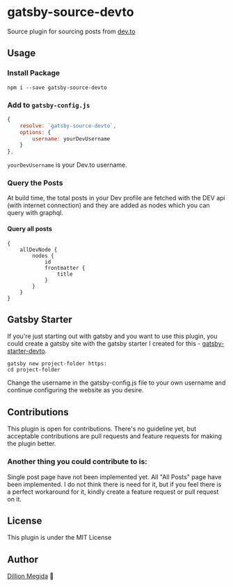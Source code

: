 # gatsby-source-devto

Source plugin for sourcing posts from [dev.to](https://dev.to)

## Usage

### Install Package

```shell
npm i --save gatsby-source-devto
```

### Add to `gatsby-config.js`

```js
{
    resolve: `gatsby-source-devto`,
    options: {
        username: yourDevUsername
    }
},
```

`yourDevUsername` is your Dev.to username.

### Query the Posts

At build time, the total posts in your Dev profile are fetched with the DEV api (with internet connection) and they are added as nodes which you can query with graphql.

#### Query all posts

```shell
{
    allDevNode {
        nodes {
            id
            frontmatter {
                title
            }
        }
    }
}
```

## Gatsby Starter

If you're just starting out with gatsby and you want to use this plugin, you could create a gatsby site with the gatsby starter I created for this - [gatsby-starter-devto]().

```shell
gatsby new project-folder https:
cd project-folder
```

Change the username in the gatsby-config.js file to your own username and continue configuring the website as you desire.

## Contributions

This plugin is open for contributions. There's no guideline yet, but acceptable contributions are pull requests and feature requests for making the plugin better.

### Another thing you could contribute to is:

Single post page have not been implemented yet. All "All Posts" page have been implemented. I do not think there is need for it, but if you feel there is a perfect workaround for it, kindly create a feature request or pull request on it.

## License

This plugin is under the MIT License

## Author

[Dillion Megida](https://dillionmegida.com/about) 🚀